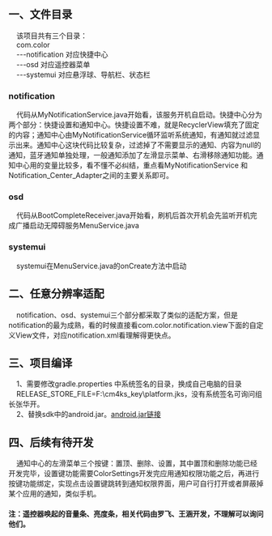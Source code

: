 ## 一、文件目录  
&nbsp;&nbsp;&nbsp;&nbsp;该项目共有三个目录：    
&nbsp;&nbsp;&nbsp;&nbsp;com.color  
&nbsp;&nbsp;&nbsp;&nbsp;---notification 对应快捷中心  
&nbsp;&nbsp;&nbsp;&nbsp;---osd  对应遥控器菜单  
&nbsp;&nbsp;&nbsp;&nbsp;---systemui  对应悬浮球、导航栏、状态栏  


### notification  
&nbsp;&nbsp;&nbsp;&nbsp;代码从MyNotificationService.java开始看，该服务开机自启动。快捷中心分为两个部分：快捷设置和通知中心。快捷设置不难，就是RecyclerView填充了固定的内容；通知中心由MyNotificationService循环监听系统通知，有通知就过滤显示出来。通知中心这块代码比较复杂，过滤掉了不需要显示的通知、内容为null的通知，蓝牙通知单独处理，一般通知添加了左滑显示菜单、右滑移除通知功能。通知中心用的变量比较多，看不懂不必纠结，重点看MyNotificationService 和 Notification_Center_Adapter之间的主要关系即可。  
   


### osd  
&nbsp;&nbsp;&nbsp;&nbsp;代码从BootCompleteReceiver.java开始看，刷机后首次开机会先监听开机完成广播启动无障碍服务MenuService.java


### systemui  
&nbsp;&nbsp;&nbsp;&nbsp;systemui在MenuService.java的onCreate方法中启动


## 二、任意分辨率适配
&nbsp;&nbsp;&nbsp;&nbsp;notification、osd、systemui三个部分都采取了类似的适配方案，但是notification的最为成熟，看的时候直接看com.color.notification.view下面的自定义View文件，对应notification.xml看理解得更快点。


## 三、项目编译  
&nbsp;&nbsp;&nbsp;&nbsp;1、需要修改gradle.properties 中系统签名的目录，换成自己电脑的目录  
&nbsp;&nbsp;&nbsp;&nbsp;RELEASE_STORE_FILE=F\:\\cm4ks_key\\platform.jks，没有系统签名可询问组长张华开。  
&nbsp;&nbsp;&nbsp;&nbsp;2、替换sdk中的android.jar。[android.jar链接](https://drive.weixin.qq.com/s?k=ABoA9QdVAGECrT6LEt)


## 四、后续有待开发
&nbsp;&nbsp;&nbsp;&nbsp;通知中心的左滑菜单三个按键：置顶、删除、设置，其中置顶和删除功能已经开发完毕，设置键功能需要ColorSettings开发完应用通知权限功能之后，再进行按键功能绑定，实现点击设置键跳转到通知权限界面，用户可自行打开或者屏蔽掉某个应用的通知，类似手机。


#### 注：遥控器唤起的音量条、亮度条，相关代码由罗飞、王涵开发，不理解可以询问他们。


